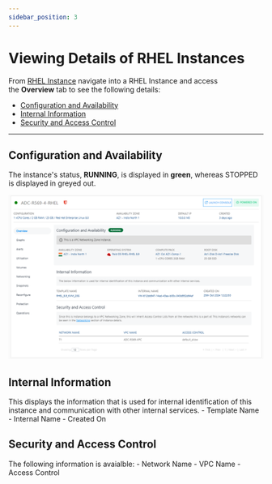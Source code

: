 ```yaml
---
sidebar_position: 3
---
```

# Viewing Details of RHEL Instances

From [RHEL Instance](AboutRHELInstances.md) navigate into a RHEL Instance and access the **Overview** tab to see the following details:

- [Configuration and Availability](#configuration-and-availability)
- [Internal Information](#internal-information)
- [Security and Access Control](#security-and-access-control)
---
## Configuration and Availability
The instance's status, **RUNNING**, is displayed in <span class="green">**green**</span>, whereas STOPPED is displayed in greyed out.

![Viewing Details of RHEL Instances](img/RHEL5.png)

## Internal Information
This displays the information that is used for internal identification of this instance and communication with other internal services.
    - Template Name
    -  Internal Name
    -  Created On
## Security and Access Control
The following information is avaialble:
	- Network Name
	- VPC Name
	- Access Control
